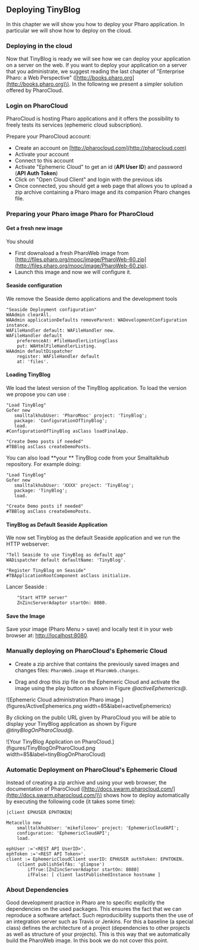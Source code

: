 ## Deploying TinyBlogIn this chapter we will show you how to deploy your Pharo application. In particular we will show how to deploy on the cloud.### Deploying in the cloudNow that TinyBlog is ready we will see how we can deploy your application on a server on the web.If you want to deploy your application on a server that you administrate, we suggest reading the last chapter of "Enterprise Pharo: a Web Perspective" \([http://books.pharo.org](http://books.pharo.org)\).In the following we present a simpler solution offered by PharoCloud.### Login on PharoCloudPharoCloud is hosting Pharo applications and it offers the possibility to freely tests its services \(ephemeric cloud subscription\).Prepare your PharoCloud account:- Create an account on [http://pharocloud.com](http://pharocloud.com)- Activate your account- Connect to this account- Activate "Ephemeric Cloud" to get an id \(**API User ID**\) and password \(**API Auth Token**\)- Click on "Open Cloud Client" and login with the previous ids- Once connected, you should get a web page that allows you to upload a zip archive containing a Pharo image and its companion Pharo changes file.### Preparing your Pharo image Pharo for PharoCloud#### Get a fresh new imageYou should- First downaload a fresh PharoWeb image from [http://files.pharo.org/mooc/image/PharoWeb-60.zip](http://files.pharo.org/mooc/image/PharoWeb-60.zip).- Launch this image and now we will configure it.#### Seaside configurationWe remove the Seaside demo applications and the development tools```"Seaside Deployment configuration"
WAAdmin clearAll.
WAAdmin applicationDefaults removeParent: WADevelopmentConfiguration instance.
WAFileHandler default: WAFileHandler new.
WAFileHandler default
    preferenceAt: #fileHandlerListingClass
    put: WAHtmlFileHandlerListing.
WAAdmin defaultDispatcher
    register: WAFileHandler default
    at: 'files'.```#### Loading TinyBlogWe load the latest version of the TinyBlog application.To load the version we propose you can use :```"Load TinyBlog"
Gofer new
   smalltalkhubUser: 'PharoMooc' project: 'TinyBlog';
   package: 'ConfigurationOfTinyBlog';
   load.
#ConfigurationOfTinyBlog asClass loadFinalApp.

"Create Demo posts if needed"
#TBBlog asClass createDemoPosts.```You can also load **your **  TinyBlog code from your Smalltalkhub repository.For example doing:```"Load TinyBlog"
Gofer new
   smalltalkhubUser: 'XXXX' project: 'TinyBlog';
   package: 'TinyBlog';
   load.

"Create Demo posts if needed"
#TBBlog asClass createDemoPosts.```#### TinyBlog as Default Seaside ApplicationWe now set Tinyblog as the default Seaside application and we run the HTTP webserver:```"Tell Seaside to use TinyBlog as default app"
WADispatcher default defaultName: 'TinyBlog'.

"Register TinyBlog on Seaside"
#TBApplicationRootComponent asClass initialize.```Lancer Seaside :```	"Start HTTP server"
	ZnZincServerAdaptor startOn: 8080.```#### Save the ImageSave your image  \(Pharo Menu > save\) and locally test it in your web browser at: [http://localhost:8080](http://localhost:8080).### Manually deploying on PharoCloud's Ephemeric Cloud- Create a zip archive that contains the previously saved images and changes files: `PharoWeb.image` et `PharoWeb.changes`.- Drag and drop this zip file on the Ephemeric Cloud and activate the image using the play button as shown in Figure *@activeEphemerics@*.![Ephemeric Cloud administration Pharo image.](figures/ActiveEphemerics.png width=85&label=activeEphemerics)By clicking on the public URL given by PharoCloud you will be able to display your TinyBlog application as shown by Figure *@tinyBlogOnPharoCloud@*.![Your TinyBlog Application on PharoCloud.](figures/TinyBlogOnPharoCloud.png width=85&label=tinyBlogOnPharoCloud)### Automatic Deployment on PharoCloud's Ephemeric CloudInstead of creating a zip archive and using your web browser, the documentation of PharoCloud \([http://docs.swarm.pharocloud.com/](http://docs.swarm.pharocloud.com/)\) shows how to deploy automatically by executing the following code \(it takes some time\):```|client EPHUSER EPHTOKEN|

Metacello new
	smalltalkhubUser: 'mikefilonov' project: 'EphemericCloudAPI';
	configuration: 'EphemericCloudAPI';
	load.

ephUser :='<REST API UserID>'.
ephToken :='<REST API Token>'.
client := EphemericCloudClient userID: EPHUSER authToken: EPHTOKEN.
	(client publishSelfAs: 'glimpse')
		ifTrue:[ZnZincServerAdaptor startOn: 8080]
		ifFalse: [ client lastPublishedInstance hostname ]```### About DependenciesGood development practice in Pharo are to specific explicitly the dependencies on the used packages.This ensures the fact that we can reproduce a software artefact.Such reproducibility supports then the use of an integration server such as Travis or Jenkins.For this a baseline \(a special class\) defines the architecture of a project \(dependencies to other projects as well as structure of your projects\).This is this way that we automatically build the PharoWeb image.In this book we do not cover this point.